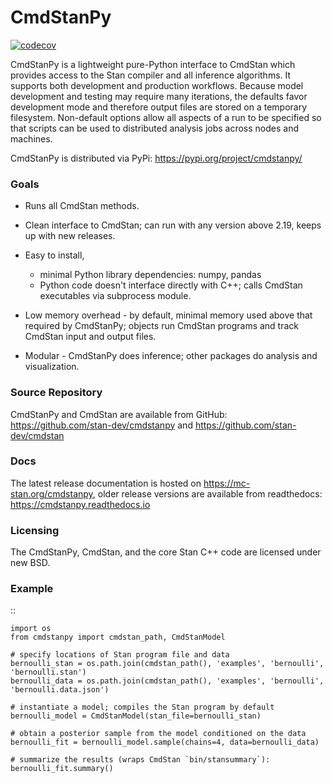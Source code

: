 # CmdStanPy

[![codecov](https://codecov.io/gh/stan-dev/cmdstanpy/branch/master/graph/badge.svg)](https://codecov.io/gh/stan-dev/cmdstanpy)


CmdStanPy is a lightweight pure-Python interface to CmdStan which provides access to the Stan compiler and all inference algorithms.  It supports both development and production workflows. Because model development and testing may require many iterations, the defaults favor development mode and therefore output files are stored on a temporary filesystem. Non-default options allow all aspects of a run to be specified so that scripts can be used to distributed analysis jobs across nodes and machines.

CmdStanPy is distributed via PyPi: https://pypi.org/project/cmdstanpy/

### Goals

- Runs all CmdStan methods.

- Clean interface to CmdStan; can run with any version above 2.19, keeps up with new releases.

- Easy to install,
  + minimal Python library dependencies: numpy, pandas
  + Python code doesn't interface directly with C++; calls CmdStan executables via subprocess module.

- Low memory overhead - by default, minimal memory used above that required by CmdStanPy; objects run CmdStan programs and track CmdStan input and output files.

- Modular - CmdStanPy does inference; other packages do analysis and visualization.


### Source Repository

CmdStanPy and CmdStan are available from GitHub: https://github.com/stan-dev/cmdstanpy and https://github.com/stan-dev/cmdstan


### Docs

The latest release documentation is hosted on  https://mc-stan.org/cmdstanpy, older release versions are available from readthedocs:  https://cmdstanpy.readthedocs.io

### Licensing

The CmdStanPy, CmdStan, and the core Stan C++ code are licensed under new BSD.

### Example

::

    import os
    from cmdstanpy import cmdstan_path, CmdStanModel

    # specify locations of Stan program file and data
    bernoulli_stan = os.path.join(cmdstan_path(), 'examples', 'bernoulli', 'bernoulli.stan')
    bernoulli_data = os.path.join(cmdstan_path(), 'examples', 'bernoulli', 'bernoulli.data.json')

    # instantiate a model; compiles the Stan program by default
    bernoulli_model = CmdStanModel(stan_file=bernoulli_stan)

    # obtain a posterior sample from the model conditioned on the data
    bernoulli_fit = bernoulli_model.sample(chains=4, data=bernoulli_data)

    # summarize the results (wraps CmdStan `bin/stansummary`):
    bernoulli_fit.summary()
